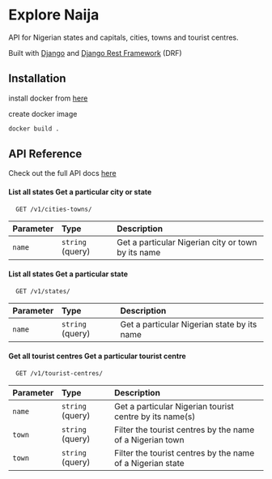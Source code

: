 
# Explore Naija

API for Nigerian states and capitals, cities, towns and tourist centres.

Built with [Django](https://www.djangoproject.com/) and [Django Rest Framework](https://www.django-rest-framework.org/) (DRF)

## Installation

install docker from [here](https://www.docker.com/get-started)

create docker image

```bash
docker build .
```

## API Reference

Check out the full API docs [here](https://explore-naija.herokuapp.com/v1/docs/)

#### List all states Get a particular city or state

```http
  GET /v1/cities-towns/
```

| Parameter | Type     | Description                |
| :-------- | :------- | :------------------------- |
| `name` | `string` (query) | Get a particular Nigerian city or town by its name |


#### List all states Get a particular state

```http
  GET /v1/states/
```

| Parameter | Type     | Description                       |
| :-------- | :------- | :-------------------------------- |
| `name` | `string` (query) | Get a particular Nigerian state by its name |


#### Get all tourist centres Get a particular tourist centre

```http
  GET /v1/tourist-centres/
```

| Parameter | Type     | Description                       |
| :-------- | :------- | :-------------------------------- |
| `name` | `string` (query) | Get a particular Nigerian tourist centre by its name(s) |
| `town` | `string` (query) | Filter the tourist centres by the name of a Nigerian town |
| `town` | `string` (query) | Filter the tourist centres by the name of a Nigerian state |

